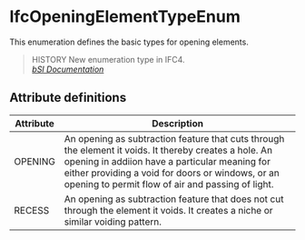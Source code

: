IfcOpeningElementTypeEnum
=========================
This enumeration defines the basic types for opening elements.  
  
> HISTORY  New enumeration type in IFC4.  
[ _bSI
Documentation_](https://standards.buildingsmart.org/IFC/DEV/IFC4_2/FINAL/HTML/schema/ifcproductextension/lexical/ifcopeningelementtypeenum.htm)


Attribute definitions
---------------------
| Attribute   | Description                                                                                                                                                                                                                                                      |
|-------------|------------------------------------------------------------------------------------------------------------------------------------------------------------------------------------------------------------------------------------------------------------------|
| OPENING     | An opening as subtraction feature that cuts through the element it voids. It thereby creates a hole. An opening in addiion have a particular meaning for either providing a void for doors or windows, or an opening to permit flow of air and passing of light. |
| RECESS      | An opening as subtraction feature that does not cut through the element it voids. It creates a niche or similar voiding pattern.                                                                                                                                 |

